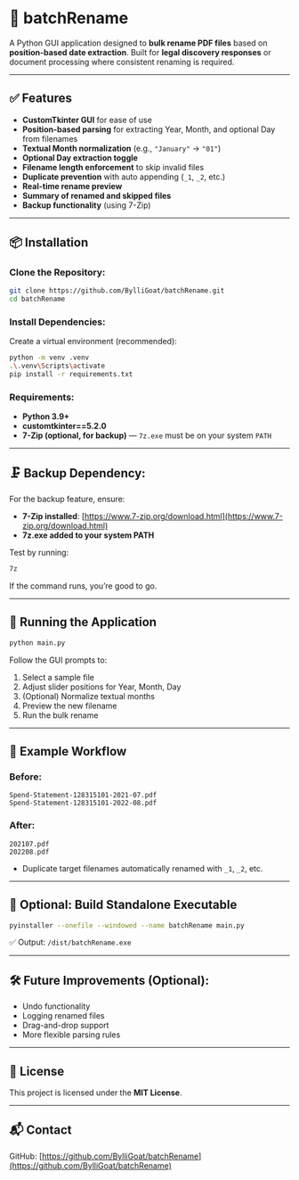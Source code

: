 # 📂 batchRename

A Python GUI application designed to **bulk rename PDF files** based on **position-based date extraction**. Built for **legal discovery responses** or document processing where consistent renaming is required.

---

## ✅ Features
- **CustomTkinter GUI** for ease of use
- **Position-based parsing** for extracting Year, Month, and optional Day from filenames
- **Textual Month normalization** (e.g., `"January"` → `"01"`)
- **Optional Day extraction toggle**
- **Filename length enforcement** to skip invalid files
- **Duplicate prevention** with auto appending (`_1`, `_2`, etc.)
- **Real-time rename preview**
- **Summary of renamed and skipped files**
- **Backup functionality** (using 7-Zip)

---

## 📦 Installation
### Clone the Repository:
```bash
git clone https://github.com/BylliGoat/batchRename.git
cd batchRename
```

### Install Dependencies:
Create a virtual environment (recommended):
```bash
python -m venv .venv
.\.venv\Scripts\activate
pip install -r requirements.txt
```

### Requirements:
- **Python 3.9+**
- **customtkinter==5.2.0**
- **7-Zip (optional, for backup)** — `7z.exe` must be on your system `PATH`

---

## 🗜 Backup Dependency:
For the backup feature, ensure:
- **7-Zip installed**: [https://www.7-zip.org/download.html](https://www.7-zip.org/download.html)
- **7z.exe added to your system PATH**

Test by running:
```powershell
7z
```
If the command runs, you’re good to go.

---

## 🚀 Running the Application
```bash
python main.py
```
Follow the GUI prompts to:
1. Select a sample file
2. Adjust slider positions for Year, Month, Day
3. (Optional) Normalize textual months
4. Preview the new filename
5. Run the bulk rename

---

## 🧠 Example Workflow
### Before:
```
Spend-Statement-128315101-2021-07.pdf
Spend-Statement-128315101-2022-08.pdf
```
### After:
```
202107.pdf
202208.pdf
```

- Duplicate target filenames automatically renamed with `_1`, `_2`, etc.

---

## 🔨 Optional: Build Standalone Executable
```bash
pyinstaller --onefile --windowed --name batchRename main.py
```
✅ Output: `/dist/batchRename.exe`

---

## 🛠 Future Improvements (Optional):
- Undo functionality
- Logging renamed files
- Drag-and-drop support
- More flexible parsing rules

---

## 📜 License
This project is licensed under the **MIT License**.

---

## 📬 Contact
GitHub: [https://github.com/BylliGoat/batchRename](https://github.com/BylliGoat/batchRename)
